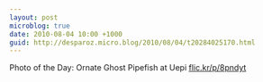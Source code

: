 ```yaml
---
layout: post
microblog: true
date: 2010-08-04 10:00 +1000
guid: http://desparoz.micro.blog/2010/08/04/t20284025170.html
---
```

Photo of the Day: Ornate Ghost Pipefish at Uepi [flic.kr/p/8pndyt](http://flic.kr/p/8pndyt)
